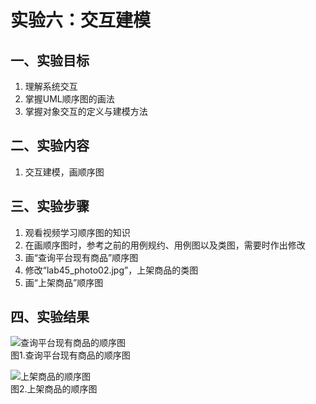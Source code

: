 # 实验六：交互建模

## 一、实验目标
1. 理解系统交互  
2. 掌握UML顺序图的画法  
3. 掌握对象交互的定义与建模方法  

## 二、实验内容
1. 交互建模，画顺序图
 
## 三、实验步骤
1. 观看视频学习顺序图的知识  
2. 在画顺序图时，参考之前的用例规约、用例图以及类图，需要时作出修改  
3. 画“查询平台现有商品”顺序图  
4. 修改“lab45_photo02.jpg”，上架商品的类图  
5. 画“上架商品”顺序图  
 
## 四、实验结果
![查询平台现有商品的顺序图](/lab6_photo01.jpg)  
图1.查询平台现有商品的顺序图  
 
![上架商品的顺序图](/lab6_photo02.jpg)  
图2.上架商品的顺序图
